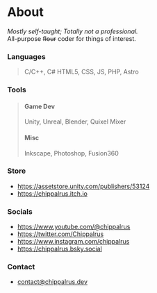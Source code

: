 # About
*Mostly self-taught; Totally not a professional.*  
All-purpose ~~flour~~ coder for things of interest.

### Languages
> C/C++, C#
> HTML5, CSS, JS, PHP, Astro

### Tools
> #### Game Dev
> Unity, Unreal, Blender, Quixel Mixer
> #### Misc
> Inkscape, Photoshop, Fusion360

### Store
- https://assetstore.unity.com/publishers/53124
- https://chippalrus.itch.io

### Socials
- https://www.youtube.com/@chippalrus
- https://twitter.com/Chippalrus
- https://www.instagram.com/chippalrus
- https://chippalrus.bsky.social

### Contact
- contact@chippalrus.dev